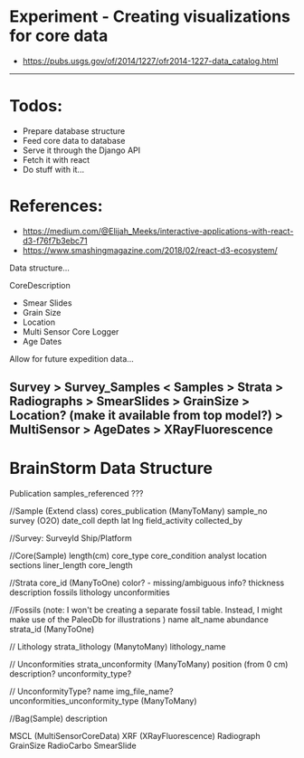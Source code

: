 # Experiment - Creating visualizations for core data
- https://pubs.usgs.gov/of/2014/1227/ofr2014-1227-data_catalog.html
---

# Todos:
- Prepare database structure
- Feed core data to database
- Serve it through the Django API
- Fetch it with react
- Do stuff with it...

# References:
- https://medium.com/@Elijah_Meeks/interactive-applications-with-react-d3-f76f7b3ebc71
- https://www.smashingmagazine.com/2018/02/react-d3-ecosystem/

Data structure...

CoreDescription
- Smear Slides
- Grain Size
- Location
- Multi Sensor Core Logger
- Age Dates

Allow for future expedition data...

Survey > Survey_Samples < Samples  > Strata
                                   > Radiographs
                                   > SmearSlides
                                   > GrainSize
                                   > Location? (make it available from top model?)
                                   > MultiSensor
                                   > AgeDates
                                   > XRayFluorescence
---
# BrainStorm Data Structure

Publication
  samples_referenced 
  ???

//Sample (Extend class)
  cores_publication (ManyToMany)
  sample_no
  survey (O2O)
  date_coll
  depth
  lat
  lng
  field_activity
  collected_by
  
//Survey:
  SurveyId
  Ship/Platform

//Core(Sample)
  length(cm)
  core_type
  core_condition
  analyst
  location 
  sections
  liner_length
  core_length

//Strata
  core_id (ManyToOne)
  color? - missing/ambiguous info?
  thickness
  description
  fossils
  lithology
  unconformities

//Fossils 
  (note: I won't be creating a separate fossil table.
  Instead, I might make use of the PaleoDb for illustrations )
  name
  alt_name
  abundance
  strata_id (ManyToOne)

// Lithology
  strata_lithology (ManytoMany)
  lithology_name

// Unconformities
  strata_unconformity (ManyToMany)
  position (from 0 cm)
  description?
  unconformity_type?

// UnconformityType?
  name
  img_file_name?
  unconformities_unconformity_type (ManyToMany)


//Bag(Sample)
  description
  


  MSCL (MultiSensorCoreData)
  XRF (XRayFluorescence)
  Radiograph
  GrainSize
  RadioCarbo
  SmearSlide